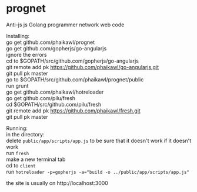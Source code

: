 prognet
=======

Anti-js js Golang programmer network web code

Installing:  
go get github.com/phaikawl/prognet  
go get github.com/gopherjs/go-angularjs  
ignore the errors  
cd to $GOPATH/src/github.com/gopherjs/go-angularjs  
git remote add pk https://github.com/phaikawl/go-angularjs.git  
git pull pk master  
go to $GOPATH/src/github.com/phaikawl/prognet/public  
run grunt   
go get github.com/phaikawl/hotreloader  
go get github.com/pilu/fresh  
cd $GOPATH/src/github.com/pilu/fresh  
git remote add pk https://github.com/phaikawl/fresh.git  
git pull pk master  

Running:  
in the directory:  
delete `public/app/scripts/app.js` to be sure that it doesn't work if it doesn't work  
run `fresh`  
make a new terminal tab  
cd to `client`  
run `hotreloader -p=gopherjs -a="build -o ../public/app/scripts/app.js"`  

the site is usually on http://localhost:3000
